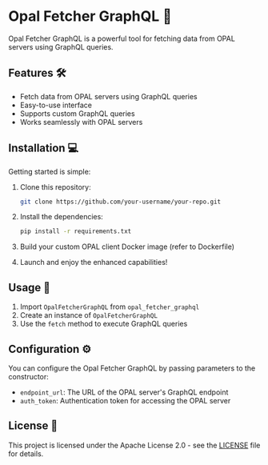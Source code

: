 # Opal Fetcher GraphQL 🚀

Opal Fetcher GraphQL is a powerful tool for fetching data from OPAL servers using GraphQL queries.

## Features 🛠️

- Fetch data from OPAL servers using GraphQL queries
- Easy-to-use interface
- Supports custom GraphQL queries
- Works seamlessly with OPAL servers

## Installation 💻

Getting started is simple:

1. Clone this repository:

   ```bash
   git clone https://github.com/your-username/your-repo.git
   ```

2. Install the dependencies:

   ```bash
   pip install -r requirements.txt
   ```

3. Build your custom OPAL client Docker image (refer to Dockerfile)

4. Launch and enjoy the enhanced capabilities!

## Usage 🚀

1. Import `OpalFetcherGraphQL` from `opal_fetcher_graphql`
2. Create an instance of `OpalFetcherGraphQL`
3. Use the `fetch` method to execute GraphQL queries

## Configuration ⚙️

You can configure the Opal Fetcher GraphQL by passing parameters to the constructor:

- `endpoint_url`: The URL of the OPAL server's GraphQL endpoint
- `auth_token`: Authentication token for accessing the OPAL server

## License 📝

This project is licensed under the Apache License 2.0 - see the [LICENSE](LICENSE) file for details.
